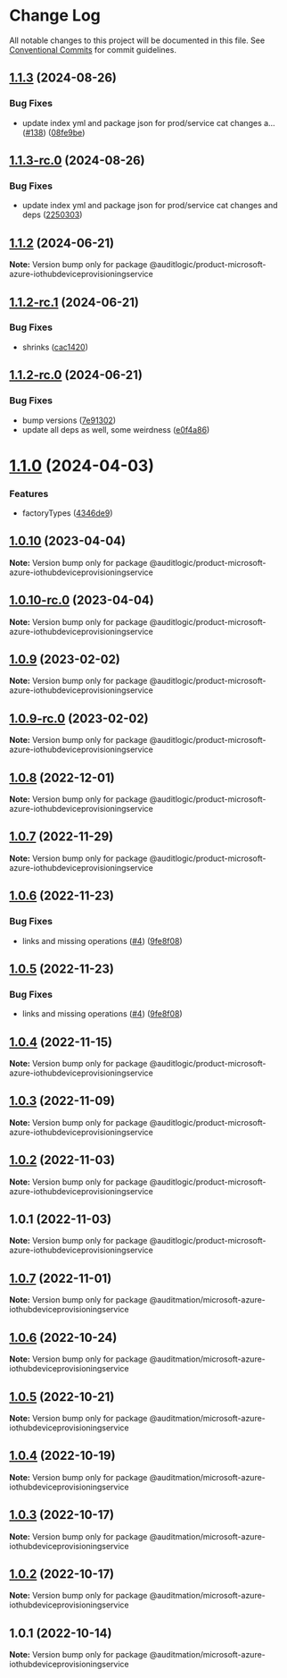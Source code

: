 # Change Log

All notable changes to this project will be documented in this file.
See [Conventional Commits](https://conventionalcommits.org) for commit guidelines.

## [1.1.3](https://github.com/auditlogic/product/compare/@auditlogic/product-microsoft-azure-iothubdeviceprovisioningservice@1.1.2...@auditlogic/product-microsoft-azure-iothubdeviceprovisioningservice@1.1.3) (2024-08-26)


### Bug Fixes

* update index yml and package json for prod/service cat changes a… ([#138](https://github.com/auditlogic/product/issues/138)) ([08fe9be](https://github.com/auditlogic/product/commit/08fe9beb1c8457462a19bc69caa02e6212d97e1a))





## [1.1.3-rc.0](https://github.com/auditlogic/product/compare/@auditlogic/product-microsoft-azure-iothubdeviceprovisioningservice@1.1.2...@auditlogic/product-microsoft-azure-iothubdeviceprovisioningservice@1.1.3-rc.0) (2024-08-26)


### Bug Fixes

* update index yml and package json for prod/service cat changes and deps ([2250303](https://github.com/auditlogic/product/commit/225030363a363608240135b7ebed386b28f01e4b))





## [1.1.2](https://github.com/auditlogic/product/compare/@auditlogic/product-microsoft-azure-iothubdeviceprovisioningservice@1.1.2-rc.1...@auditlogic/product-microsoft-azure-iothubdeviceprovisioningservice@1.1.2) (2024-06-21)

**Note:** Version bump only for package @auditlogic/product-microsoft-azure-iothubdeviceprovisioningservice





## [1.1.2-rc.1](https://github.com/auditlogic/product/compare/@auditlogic/product-microsoft-azure-iothubdeviceprovisioningservice@1.1.2-rc.0...@auditlogic/product-microsoft-azure-iothubdeviceprovisioningservice@1.1.2-rc.1) (2024-06-21)


### Bug Fixes

* shrinks ([cac1420](https://github.com/auditlogic/product/commit/cac14200fefcd8183ab69fe89a47bd3f70f563e9))





## [1.1.2-rc.0](https://github.com/auditlogic/product/compare/@auditlogic/product-microsoft-azure-iothubdeviceprovisioningservice@1.1.0...@auditlogic/product-microsoft-azure-iothubdeviceprovisioningservice@1.1.2-rc.0) (2024-06-21)


### Bug Fixes

* bump versions ([7e91302](https://github.com/auditlogic/product/commit/7e913023b8b312150ed7762c32fbbe616be71de5))
* update all deps as well, some weirdness ([e0f4a86](https://github.com/auditlogic/product/commit/e0f4a864714e2d3de6bbf3da014d5312fe53be2f))





# [1.1.0](https://github.com/auditlogic/product/compare/@auditlogic/product-microsoft-azure-iothubdeviceprovisioningservice@1.0.10...@auditlogic/product-microsoft-azure-iothubdeviceprovisioningservice@1.1.0) (2024-04-03)


### Features

* factoryTypes ([4346de9](https://github.com/auditlogic/product/commit/4346de92693aee892fccf725338ffc7b80ab182b))





## [1.0.10](https://github.com/auditlogic/product/compare/@auditlogic/product-microsoft-azure-iothubdeviceprovisioningservice@1.0.9...@auditlogic/product-microsoft-azure-iothubdeviceprovisioningservice@1.0.10) (2023-04-04)

**Note:** Version bump only for package @auditlogic/product-microsoft-azure-iothubdeviceprovisioningservice





## [1.0.10-rc.0](https://github.com/auditlogic/product/compare/@auditlogic/product-microsoft-azure-iothubdeviceprovisioningservice@1.0.9...@auditlogic/product-microsoft-azure-iothubdeviceprovisioningservice@1.0.10-rc.0) (2023-04-04)

**Note:** Version bump only for package @auditlogic/product-microsoft-azure-iothubdeviceprovisioningservice





## [1.0.9](https://github.com/auditlogic/product/compare/@auditlogic/product-microsoft-azure-iothubdeviceprovisioningservice@1.0.8...@auditlogic/product-microsoft-azure-iothubdeviceprovisioningservice@1.0.9) (2023-02-02)

**Note:** Version bump only for package @auditlogic/product-microsoft-azure-iothubdeviceprovisioningservice





## [1.0.9-rc.0](https://github.com/auditlogic/product/compare/@auditlogic/product-microsoft-azure-iothubdeviceprovisioningservice@1.0.8...@auditlogic/product-microsoft-azure-iothubdeviceprovisioningservice@1.0.9-rc.0) (2023-02-02)

**Note:** Version bump only for package @auditlogic/product-microsoft-azure-iothubdeviceprovisioningservice





## [1.0.8](https://github.com/auditlogic/product/compare/@auditlogic/product-microsoft-azure-iothubdeviceprovisioningservice@1.0.7...@auditlogic/product-microsoft-azure-iothubdeviceprovisioningservice@1.0.8) (2022-12-01)

**Note:** Version bump only for package @auditlogic/product-microsoft-azure-iothubdeviceprovisioningservice





## [1.0.7](https://github.com/auditlogic/product/compare/@auditlogic/product-microsoft-azure-iothubdeviceprovisioningservice@1.0.6...@auditlogic/product-microsoft-azure-iothubdeviceprovisioningservice@1.0.7) (2022-11-29)

**Note:** Version bump only for package @auditlogic/product-microsoft-azure-iothubdeviceprovisioningservice





## [1.0.6](https://github.com/auditlogic/product/compare/@auditlogic/product-microsoft-azure-iothubdeviceprovisioningservice@1.0.4...@auditlogic/product-microsoft-azure-iothubdeviceprovisioningservice@1.0.6) (2022-11-23)


### Bug Fixes

* links and missing operations ([#4](https://github.com/auditlogic/product/issues/4)) ([9fe8f08](https://github.com/auditlogic/product/commit/9fe8f08fe7c57fdb79f991ac35bd6ac2e7dcad38))





## [1.0.5](https://github.com/auditlogic/product/compare/@auditlogic/product-microsoft-azure-iothubdeviceprovisioningservice@1.0.4...@auditlogic/product-microsoft-azure-iothubdeviceprovisioningservice@1.0.5) (2022-11-23)


### Bug Fixes

* links and missing operations ([#4](https://github.com/auditlogic/product/issues/4)) ([9fe8f08](https://github.com/auditlogic/product/commit/9fe8f08fe7c57fdb79f991ac35bd6ac2e7dcad38))





## [1.0.4](https://github.com/auditlogic/product/compare/@auditlogic/product-microsoft-azure-iothubdeviceprovisioningservice@1.0.3...@auditlogic/product-microsoft-azure-iothubdeviceprovisioningservice@1.0.4) (2022-11-15)

**Note:** Version bump only for package @auditlogic/product-microsoft-azure-iothubdeviceprovisioningservice





## [1.0.3](https://github.com/auditlogic/product/compare/@auditlogic/product-microsoft-azure-iothubdeviceprovisioningservice@1.0.2...@auditlogic/product-microsoft-azure-iothubdeviceprovisioningservice@1.0.3) (2022-11-09)

**Note:** Version bump only for package @auditlogic/product-microsoft-azure-iothubdeviceprovisioningservice





## [1.0.2](https://github.com/auditlogic/product/compare/@auditlogic/product-microsoft-azure-iothubdeviceprovisioningservice@1.0.1...@auditlogic/product-microsoft-azure-iothubdeviceprovisioningservice@1.0.2) (2022-11-03)

**Note:** Version bump only for package @auditlogic/product-microsoft-azure-iothubdeviceprovisioningservice





## 1.0.1 (2022-11-03)

**Note:** Version bump only for package @auditlogic/product-microsoft-azure-iothubdeviceprovisioningservice





## [1.0.7](https://github.com/auditmation/store-content/compare/@auditmation/microsoft-azure-iothubdeviceprovisioningservice@1.0.6...@auditmation/microsoft-azure-iothubdeviceprovisioningservice@1.0.7) (2022-11-01)

**Note:** Version bump only for package @auditmation/microsoft-azure-iothubdeviceprovisioningservice





## [1.0.6](https://github.com/auditmation/store-content/compare/@auditmation/microsoft-azure-iothubdeviceprovisioningservice@1.0.5...@auditmation/microsoft-azure-iothubdeviceprovisioningservice@1.0.6) (2022-10-24)

**Note:** Version bump only for package @auditmation/microsoft-azure-iothubdeviceprovisioningservice





## [1.0.5](https://github.com/auditmation/store-content/compare/@auditmation/microsoft-azure-iothubdeviceprovisioningservice@1.0.4...@auditmation/microsoft-azure-iothubdeviceprovisioningservice@1.0.5) (2022-10-21)

**Note:** Version bump only for package @auditmation/microsoft-azure-iothubdeviceprovisioningservice





## [1.0.4](https://github.com/auditmation/store-content/compare/@auditmation/microsoft-azure-iothubdeviceprovisioningservice@1.0.3...@auditmation/microsoft-azure-iothubdeviceprovisioningservice@1.0.4) (2022-10-19)

**Note:** Version bump only for package @auditmation/microsoft-azure-iothubdeviceprovisioningservice





## [1.0.3](https://github.com/auditmation/store-content/compare/@auditmation/microsoft-azure-iothubdeviceprovisioningservice@1.0.2...@auditmation/microsoft-azure-iothubdeviceprovisioningservice@1.0.3) (2022-10-17)

**Note:** Version bump only for package @auditmation/microsoft-azure-iothubdeviceprovisioningservice





## [1.0.2](https://github.com/auditmation/store-content/compare/@auditmation/microsoft-azure-iothubdeviceprovisioningservice@1.0.1...@auditmation/microsoft-azure-iothubdeviceprovisioningservice@1.0.2) (2022-10-17)

**Note:** Version bump only for package @auditmation/microsoft-azure-iothubdeviceprovisioningservice





## 1.0.1 (2022-10-14)

**Note:** Version bump only for package @auditmation/microsoft-azure-iothubdeviceprovisioningservice
